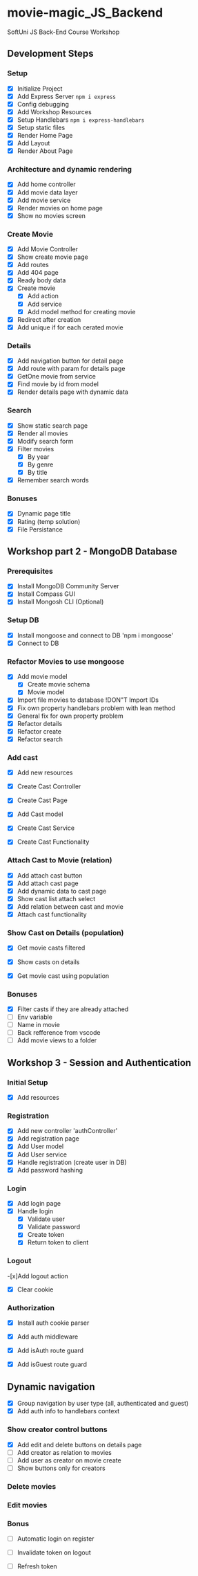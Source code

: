 # movie-magic_JS_Backend
SoftUni JS Back-End Course Workshop
## Development Steps
### Setup
 - [x] Initialize Project
 - [x] Add Express Server `npm i express`
 - [x] Config debugging
 - [x] Add Workshop Resources
 - [x] Setup Handlebars `npm i express-handlebars`
 - [x] Setup static files
 - [x] Render Home Page
 - [x] Add Layout
 - [x] Render About Page
### Architecture and dynamic rendering
 - [x] Add home controller
 - [x] Add movie data layer
 - [x] Add movie service
 - [x] Render movies on home page
 - [x] Show no movies screen
### Create Movie
 - [x] Add Movie Controller
 - [x] Show create movie page
 - [x] Add routes
 - [x] Add 404 page
 - [x] Ready body data
 - [x] Create movie
   - [x] Add action
   - [x] Add service
   - [x] Add model method for creating movie
 - [x] Redirect after creation
 - [x] Add unique if for each cerated movie
### Details
 - [x] Add navigation button for detail page
 - [x] Add route with param for details page 
 - [x] GetOne movie from service
 - [x] Find movie by id from model
 - [x] Render details page with dynamic data
### Search
 - [x] Show static search page
 - [x] Render all movies
 - [x] Modify search form
 - [x] Filter movies
   - [x] By year
   - [x] By genre
   - [x] By title 
 - [x] Remember search words
### Bonuses
 - [x] Dynamic page title
 - [x] Rating (temp solution)
 - [x] File Persistance

## Workshop part 2 - MongoDB Database

### Prerequisites
 - [x] Install MongoDB Community Server
 - [x] Install Compass GUI
 - [x] Install Mongosh CLI (Optional)

### Setup DB
- [x] Install mongoose and connect to DB 'npm i mongoose'
- [x] Connect to DB

### Refactor Movies to use mongoose
- [x] Add movie model
  - [x] Create movie schema
  - [X] Movie model
- [x] Import file movies to database !DON"T Import IDs
- [x] Fix own property handlebars problem with lean method
- [x] General fix for own property problem
- [x] Refactor details
- [x] Refactor create
- [x] Refactor search

### Add cast

- [x] Add new resources
- [x] Create Cast Controller
- [x] Create Cast Page
- [x] Add Cast model
- [x] Create Cast Service
- [x] Create Cast Functionality


### Attach Cast to Movie (relation)

-[x] Add attach cast button
-[x] Add attach cast page
-[x] Add dynamic data to cast page
-[x] Show cast list attach select
-[x] Add relation between cast and movie
-[x] Attach cast functionality

### Show Cast on Details (population)

-[x] Get movie casts filtered
-[x] Show casts on details
-[x] Get movie cast using population




### Bonuses 
- [x] Filter casts if they are already attached
- [ ] Env variable
- [ ] Name in movie
- [ ] Back refference from vscode
- [ ] Add movie views to a folder

## Workshop 3 - Session and Authentication

### Initial Setup
 - [x] Add resources

### Registration
- [x] Add new controller 'authController'
- [x] Add registration page
- [x] Add User model
- [x] Add User service
- [x] Handle registration (create user in DB)
- [x] Add password hashing

### Login

- [x] Add login page
- [x] Handle login
  - [x] Validate user
  - [x] Validate password
  - [x] Create token
  - [x] Return token to client

### Logout

-[x]Add logout action
-[x] Clear cookie

### Authorization

- [x] Install auth cookie parser
- [x] Add auth middleware
- [x] Add isAuth route guard
- [x] Add isGuest route guard


## Dynamic navigation

- [x] Group navigation by user type (all, authenticated and guest)
- [x] Add auth info to handlebars context

### Show creator control buttons

 - [x] Add edit and delete buttons on details page
 - [ ] Add creator as relation to movies
 - [ ] Add user as creator on movie create
 - [ ] Show buttons only for creators

### Delete movies

### Edit movies

  
### Bonus

- [ ] Automatic login on register
- [ ] Invalidate token on logout
- [ ] Refresh token


